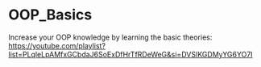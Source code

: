 # OOP_Basics

Increase your OOP knowledge by learning the basic theories: https://youtube.com/playlist?list=PLqleLpAMfxGCbdaJ6SoExDfHrTfRDeWeG&si=DVSIKGDMyYG6YO7I
